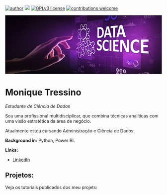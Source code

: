 [![author](https://img.shields.io/badge/author-carlosfab-red.svg)](https://www.linkedin.com/in/carlosfab) [![](https://img.shields.io/badge/python-3.7+-blue.svg)](https://www.python.org/downloads/release/python-365/) [![GPLv3 license](https://img.shields.io/badge/License-GPLv3-blue.svg)](http://perso.crans.org/besson/LICENSE.html) [![contributions welcome](https://img.shields.io/badge/contributions-welcome-brightgreen.svg?style=flat)](https://github.com/carlosfab/data_science/issues)

<p align="center">
  <img src="banner2.png" >
</p>

# Monique Tressino
*Estudante de Ciência de Dados*

Sou uma profissional multidisciplicar, que combina técnicas analíticas com uma visão estratética da área de negócio.

Atualmente estou cursando Administração e Ciência de Dados.

**Background in:** Python, Power BI.

**Links:**
* [LinkedIn](https://www.linkedin.com/in/moniquetressino/)


## Projetos:
Veja os tutoriais publicados dos meu projets:


